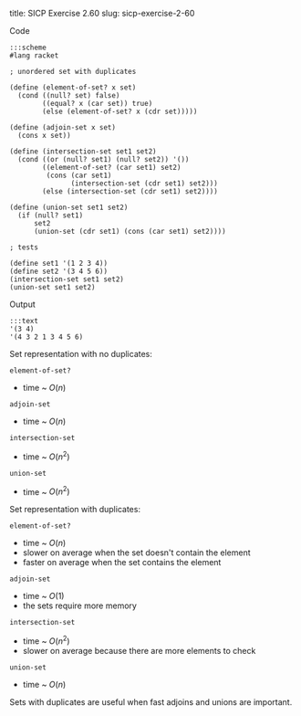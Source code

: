 title: SICP Exercise 2.60
slug: sicp-exercise-2-60

Code
```
:::scheme
#lang racket

; unordered set with duplicates

(define (element-of-set? x set)
  (cond ((null? set) false)
        ((equal? x (car set)) true)
        (else (element-of-set? x (cdr set)))))

(define (adjoin-set x set)
  (cons x set))

(define (intersection-set set1 set2)
  (cond ((or (null? set1) (null? set2)) '())
        ((element-of-set? (car set1) set2)
         (cons (car set1)
               (intersection-set (cdr set1) set2)))
        (else (intersection-set (cdr set1) set2))))

(define (union-set set1 set2)
  (if (null? set1)
      set2
      (union-set (cdr set1) (cons (car set1) set2))))

; tests

(define set1 '(1 2 3 4))
(define set2 '(3 4 5 6))
(intersection-set set1 set2)
(union-set set1 set2)
```

Output
```
:::text
'(3 4)
'(4 3 2 1 3 4 5 6)
```


Set representation with no duplicates:

`element-of-set?`

* time ~ $O(n)$

`adjoin-set`

* time ~ $O(n)$

`intersection-set`

* time ~ $O(n^2)$

`union-set`

* time ~ $O(n^2)$

Set representation with duplicates:

`element-of-set?`

* time ~ $O(n)$
* slower on average when the set doesn't contain the element
* faster on average when the set contains the element

`adjoin-set`

* time ~ $O(1)$
* the sets require more memory

`intersection-set`

* time ~ $O(n^2)$
* slower on average because there are more elements to check

`union-set`

* time ~ $O(n)$

Sets with duplicates are useful when fast adjoins and unions are important.
